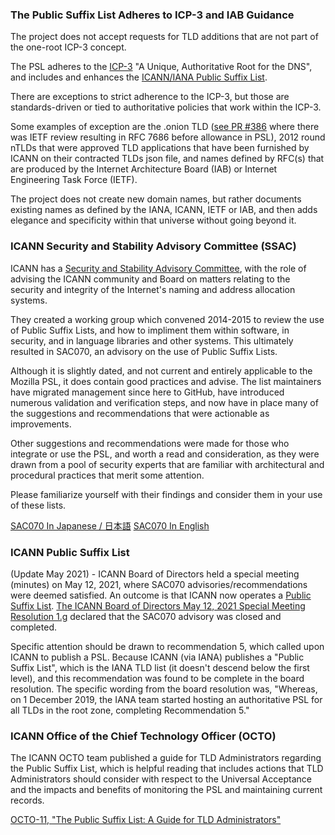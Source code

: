 ### The Public Suffix List Adheres to ICP-3 and IAB Guidance ###
The project does not accept requests for TLD additions that are not part of the one-root ICP-3 concept.

The PSL adheres to the [ICP-3](https://www.icann.org/resources/pages/unique-authoritative-root-2012-02-25-en) "A Unique, Authoritative Root for the DNS", and includes and enhances the [ICANN/IANA Public Suffix List](https://github.com/publicsuffix/list/wiki/Security-Considerations/#icann-public-suffix-list).

There are exceptions to strict adherence to the ICP-3, but those are standards-driven or tied to authoritative policies that work within the ICP-3.

Some examples of exception are the .onion TLD ([see PR #386](https://github.com/publicsuffix/list/pull/386) where there was IETF review resulting in RFC 7686 before allowance in PSL), 2012 round nTLDs that were approved TLD applications that have been furnished by ICANN on their contracted TLDs json file, and names defined by RFC(s) that are produced by the Internet Architecture Board (IAB) or Internet Engineering Task Force (IETF).

The project does not create new domain names, but rather documents existing names as defined by the IANA, ICANN, IETF or IAB, and then adds elegance and specificity within that universe without going beyond it.

### ICANN Security and Stability Advisory Committee (SSAC)
ICANN has a [Security and Stability Advisory Committee](https://www.icann.org/resources/pages/ssac-role-2018-02-06-en), with the role of advising the ICANN community and Board on matters relating to the security and integrity of the Internet's naming and address allocation systems.

They created a working group which convened 2014-2015 to review the use of Public Suffix Lists, and how to impliment them within software, in security, and in language libraries and other systems.  This ultimately resulted in SAC070, an advisory on the use of Public Suffix Lists.

Although it is slightly dated, and not current and entirely applicable to the Mozilla PSL, it does contain good practices and advise.  The list maintainers have migrated management since here to GitHub, have introduced numerous validation and verification steps, and now have in place many of the suggestions and recommendations that were actionable as improvements.

Other suggestions and recommendations were made for those who integrate or use the PSL, and worth a read and consideration, as they were drawn from a pool of security experts that are familiar with architectural and procedural practices that merit some attention.

Please familiarize yourself with their findings and consider them in your use of these lists. 

[SAC070 In Japanese / 日本語](https://www.icann.org/ja/system/files/files/sac-070-ja.pdf) [SAC070 In English](https://www.icann.org/en/system/files/files/sac-070-en.pdf)

### ICANN Public Suffix List
(Update May 2021) - ICANN Board of Directors held a special meeting (minutes) on May 12, 2021, where SAC070 advisories/recommendations were deemed satisfied.  An outcome is that ICANN now operates a [Public Suffix List](https://data.iana.org/TLD/tlds-alpha-by-domain.txt).  [The ICANN Board of Directors May 12, 2021 Special Meeting Resolution 1.g](https://www.icann.org/resources/board-material/resolutions-2021-05-12-en#1.g) declared that the SAC070 advisory was closed and completed.  

Specific attention should be drawn to recommendation 5, which called upon ICANN to publish a PSL. Because ICANN (via IANA) publishes a "Public Suffix List", which is the IANA TLD list (it doesn't descend below the first level), and this recommendation was found to be complete in the board resolution.  The specific wording from the board resolution was, "Whereas, on 1 December 2019, the IANA team started hosting an authoritative PSL for all TLDs in the root zone, completing Recommendation 5."

### ICANN Office of the Chief Technology Officer (OCTO)
The ICANN OCTO team published a guide for TLD Administrators regarding the Public Suffix List, which is helpful reading that includes actions that TLD Administrators should consider with respect to the Universal Acceptance and the impacts and benefits of monitoring the PSL and maintaining current records.  

[OCTO-11, "The Public Suffix List: A Guide for TLD Administrators"](https://www.icann.org/en/system/files/files/octo-011-18may20-en.pdf)